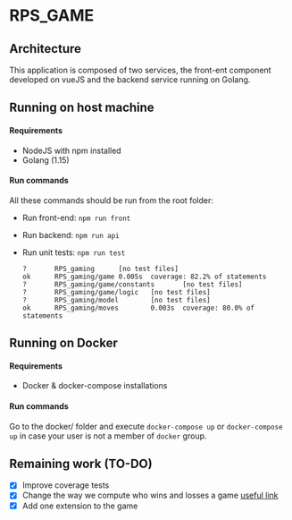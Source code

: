 # RPS_GAME

## Architecture

This application is composed of two services, the front-ent component developed on vueJS and the backend service running on Golang.

## Running on host machine

#### Requirements

- NodeJS with npm installed
- Golang (1.15)

#### Run commands

All these commands should be run from the root folder:

- Run front-end: `npm run front`
- Run backend: `npm run api`
- Run unit tests: `npm run test`

  ```
  ?       RPS_gaming      [no test files]
  ok      RPS_gaming/game 0.005s  coverage: 82.2% of statements
  ?       RPS_gaming/game/constants       [no test files]
  ?       RPS_gaming/game/logic   [no test files]
  ?       RPS_gaming/model        [no test files]
  ok      RPS_gaming/moves        0.003s  coverage: 80.0% of statements
  ```

## Running on Docker

#### Requirements

- Docker & docker-compose installations

#### Run commands

Go to the docker/ folder and execute `docker-compose up` or `docker-compose up` in case your user is not a member of `docker` group.

## Remaining work (TO-DO)

- [x] Improve coverage tests
- [x] Change the way we compute who wins and losses a game [useful link](https://upload.wikimedia.org/wikipedia/commons/thumb/f/fe/Rock_Paper_Scissors_Lizard_Spock_en.svg/400px-Rock_Paper_Scissors_Lizard_Spock_en.svg.png)
- [x] Add one extension to the game
